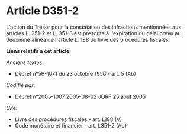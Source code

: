 # Article D351-2

L'action du Trésor pour la constatation des infractions mentionnées aux articles L. 351-2 et L. 351-3 est prescrite à
l'expiration du délai prévu au deuxième alinéa de l'article L. 188 du livre des procédures fiscales.

**Liens relatifs à cet article**

_Anciens textes_:

  - Décret n°56-1071 du 23 octobre 1956 - art. 5 (Ab)

_Codifié par_:

  - Décret n°2005-1007 2005-08-02 JORF 25 août 2005

_Cite_:

  - Livre des procédures fiscales - art. L188 (V)
  - Code monétaire et financier - art. L351-2 (Ab)
